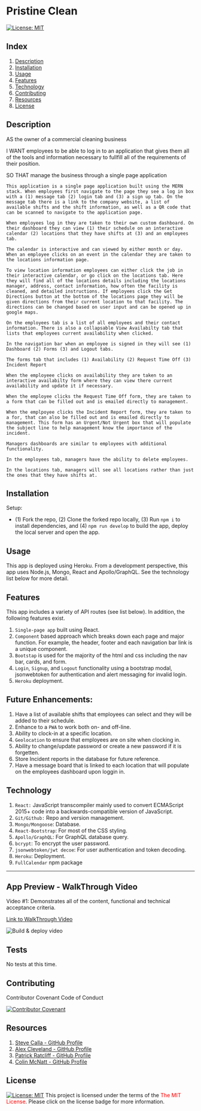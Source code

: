 # Pristine Clean

[![License:  MIT](https://img.shields.io/badge/License-MIT-yellow.svg)](https://opensource.org/licenses/MIT)

## Index

1. [Description](#description)
2. [Installation](#installation)
3. [Usage](#usage)
4. [Features](#features)
5. [Technology](#technology)
6. [Contributing](#contributing)
7. [Resources](#resources)
8. [License](#license)

## Description

AS the owner of a commercial cleaning business

I WANT employees to be able to log in to an application that gives them all of the tools and information necessary to fullfill all of the requirements of their position.

SO THAT manage the business through a single page application

```
This application is a single page application built using the MERN stack. When employees first navigate to the page they see a log in box with a (1) message tab (2) login tab and (3) a sign up tab. On the message tab there is a link to the company website, a list of available shifts and the shift information, as well as a QR code that can be scanned to navigate to the application page.

When employees log in they are taken to their own custom dashboard. On their dashboard they can view (1) their schedule on an interactive calendar (2) locations that they have shifts at (3) and an employees tab.

The calendar is interactive and can viewed by either month or day. When an employee clicks on an event in the calendar they are taken to the locations information page.

To view location information employees can either click the job in their interactive calendar, or go click on the locations tab. Here they will find all of the locations details including the locations manager, address, contact information, how often the facility is cleaned, and detailed instructions. If employees click the Get Directions button at the bottom of the locations page they will be given directions from their current location to that facility. The directions can be changed based on user input and can be opened up in google maps.

On the employees tab is a list of all employees and their contact information. There is also a collapsable View Availabilty tab that lists that employees current availability when clicked.

In the navigation bar when an employee is signed in they will see (1) Dashboard (2) Forms (3) and Logout tabs.

The forms tab that includes (1) Availability (2) Request Time Off (3) Incident Report

When the employeee clicks on availability they are taken to an interactive availabilty form where they can view there current availability and update it if necessary.

When the employee clicks the Request Time Off form, they are taken to a form that can be filled out and is emailed directly to management.

When the emplpoyee clicks the Incident Report form, they are taken to a for, that can also be filled out and is emailed directly to management. This form has an Urgent/Not Urgent box that will populate the subject line to help management know the importance of the incident.

Managers dashboards are similar to employees with additional functionality.

In the employees tab, managers have the ability to delete employees.

In the locations tab, managers will see all locations rather than just the ones that they have shifts at.

```

## Installation

Setup:

- (1) Fork the repo, (2) Clone the forked repo locally, (3) Run `npm i` to install dependencies, and (4) `npm run develop` to build the app, deploy the local server and open the app.

## Usage

This app is deployed using Heroku. From a development perspective, this app uses Node.js, Mongo, React and Apollo/GraphQL. See the technology list below for more detail.

## Features

This app includes a variety of API routes (see list below). In addition, the following features exist.

1. `Single-page app` built using React.
2. `Component` based approach which breaks down each page and major function. For example, the header, footer and each navigation bar link is a unique component.
3. `Bootstap` is used for the majority of the html and css including the nav bar, cards, and form.
4. `Login`, `Signup`, and `Logout` functionality using a bootstrap modal, jsonwebtoken for authentication and alert messaging for invalid login.
5. `Heroku` deployment.

## Future Enhancements:

1. Have a list of available shifts that employees can select and they will be added to their schedule.
2. Enhance to a `PWA` to work both on- and off-line.
3. Ability to clock-in at a specific location.
4. `Geolocation` to ensure that employees are on site when clocking in.
5. Ability to change/update password or create a new password if it is forgetten.
6. Store Incident reports in the database for future reference.
7. Have a message board that is linked to each location that will populate on the employees dashboard upon loggin in.

## Technology

1. `React:` JavaScript transcompiler mainly used to convert ECMAScript 2015+ code into a backwards-compatible version of JavaScript.
2. `Git/Github:` Repo and version management.
3. `Mongo/Mongoose`: Database.
4. `React-Bootstrap`: For most of the CSS styling.
5. `Apollo/GraphQL`: For GraphQL database query.
6. `bcrypt`: To encrypt the user password.
7. `jsonwebtoken/jwt decoe`: For user authentication and token decoding.
8. `Heroku`: Deployment.
9. `FullCalendar` npm package

---

## App Preview - WalkThrough Video

Video #1: Demonstrates all of the content, functional and technical acceptance criteria.

[Link to WalkThrough Video](https://drive.google.com/file/d/1w3eswEcDTp-oEddsNW0qHvPi9W9iFht3/view)

![Build & deploy video]()

## Tests

No tests at this time.

## Contributing

Contributor Covenant Code of Conduct

[![Contributor Covenant](https://img.shields.io/badge/Contributor%20Covenant-2.1-4baaaa.svg)](https://www.contributor-covenant.org/version/2/1/code_of_conduct/code_of_conduct.md)

## Resources

1.  [Steve Calla - GitHub Profile](https://github.com/stevecalla)
2.  [Alex Cleveland - GitHub Profile](https://github.com/AClevel5)
3.  [Patrick Ratcliff - GitHub Profile](https://github.com/PatrickARatcliff)
4.  [Colin McNatt - GitHub Profile](https://github.com/colinmichael89)

## License

[![License:  MIT](https://img.shields.io/badge/License-MIT-yellow.svg)](https://opensource.org/licenses/MIT)
This project is licensed under the terms of the <span style="color:red">The MIT License</span>. Please click on the license badge for more information.
